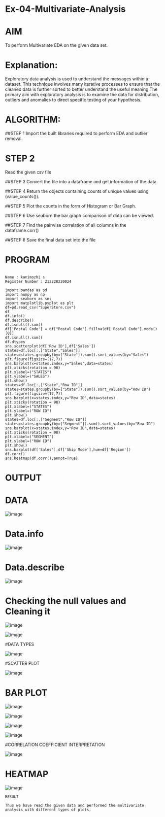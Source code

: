 
# Ex-04-Multivariate-Analysis

# AIM

To perform Multivariate EDA on the given data set.

# Explanation:

Exploratory data analysis is used to understand the messages within a dataset. This technique involves many iterative processes to ensure that the cleaned data is further sorted to better understand the useful meaning.The primary aim with exploratory analysis is to examine the data for distribution, outliers and anomalies to direct specific testing of your hypothesis.

# ALGORITHM:

##STEP 1
Import the built libraries required to perform EDA and outlier removal.

# STEP 2
Read the given csv file

##STEP 3
Convert the file into a dataframe and get information of the data.

##STEP 4
Return the objects containing counts of unique values using (value_counts()).

##STEP 5
Plot the counts in the form of Histogram or Bar Graph.

##STEP 6
Use seaborn the bar graph comparison of data can be viewed.

##STEP 7
Find the pairwise correlation of all columns in the dataframe.corr()

##STEP 8
Save the final data set into the file

# PROGRAM
~~~

Name : kanimozhi s
Register Number : 212220220024

import pandas as pd
import numpy as np
import seaborn as sns
import matplotlib.pyplot as plt
df=pd.read_csv("SuperStore.csv")
df
df.info()
df.describe()
df.isnull().sum()
df['Postal Code'] = df["Postal Code"].fillna(df['Postal Code'].mode()[0])
df.isnull().sum()
df.dtypes
sns.scatterplot(df['Row ID'],df['Sales'])
states=df.loc[:,["State","Sales"]]
states=states.groupby(by=["State"]).sum().sort_values(by="Sales")
plt.figure(figsize=(17,7))
sns.barplot(x=states.index,y="Sales",data=states)
plt.xticks(rotation = 90)
plt.xlabel=("STATES")
plt.ylabel=("SALES")
plt.show()
states=df.loc[:,["State","Row ID"]]
states=states.groupby(by=["State"]).sum().sort_values(by="Row ID")
plt.figure(figsize=(17,7))
sns.barplot(x=states.index,y="Row ID",data=states)
plt.xticks(rotation = 90)
plt.xlabel=("STATES")
plt.ylabel=("ROW ID")
plt.show()
states=df.loc[:,["Segment","Row ID"]]
states=states.groupby(by=["Segment"]).sum().sort_values(by="Row ID")
sns.barplot(x=states.index,y="Row ID",data=states)
plt.xticks(rotation = 90)
plt.xlabel=("SEGMENT")
plt.ylabel=("ROW ID")
plt.show()
sns.barplot(df['Sales'],df['Ship Mode'],hue=df['Region'])
df.corr()
sns.heatmap(df.corr(),annot=True)
~~~


# OUTPUT

# DATA

![image](https://user-images.githubusercontent.com/129577149/230834108-cfacfbe8-0812-44df-be00-2dc859034871.png)

# Data.info

![image](https://user-images.githubusercontent.com/129577149/230834153-5f2dd265-f721-4e4d-9479-f94c4f23bc6b.png)

#  Data.describe

![image](https://user-images.githubusercontent.com/129577149/230834193-493cb455-1915-4fd2-99e0-bff4a128c061.png)

# Checking the null values and Cleaning it

![image](https://user-images.githubusercontent.com/129577149/230834283-757173eb-9f7f-493e-a086-f16666e2cab7.png)


![image](https://user-images.githubusercontent.com/129577149/230834309-cf3f4826-e25d-4aa7-8d6e-72f7ecf1fea8.png)

#DATA TYPES

![image](https://user-images.githubusercontent.com/129577149/230834387-02a1c0ee-699b-449b-a675-42ad07ab6ff6.png)

#SCATTER PLOT

![image](https://user-images.githubusercontent.com/129577149/230834499-1535e622-8962-4d35-8ff7-436dabd836b6.png)

# BAR PLOT

![image](https://user-images.githubusercontent.com/129577149/230834545-3ba959e2-2aa3-482d-bcad-43cf10b21588.png)

![image](https://user-images.githubusercontent.com/129577149/230835447-1d9a4d0d-b8d3-43d0-9f17-da55fe542108.png)

![image](https://user-images.githubusercontent.com/129577149/230835489-d6e31412-bf18-4bb1-93b2-0c36cb8ac333.png)

![image](https://user-images.githubusercontent.com/129577149/230835627-b9ce3717-0fc3-41cf-8d25-6a7d97c006fa.png)

#CORRELATION COEFFICIENT INTERPRETATION

![image](https://user-images.githubusercontent.com/129577149/230835692-ee1a5818-4a05-4fc1-9a45-a628550730f7.png)

# HEATMAP

![image](https://user-images.githubusercontent.com/129577149/230835863-74252742-6592-467c-89c0-d3b189f88c7c.png)

~~~
RESULT

Thus we have read the given data and performed the multivariate analysis with different types of plots.
~~~






